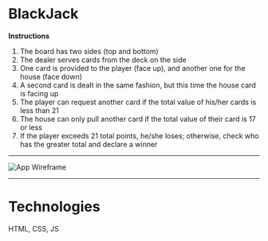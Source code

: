 # BlackJack
__Instructions__

1. The board has two sides (top and bottom)
2. The dealer serves cards from the deck on the side
3. One card is provided to the player (face up), and another one for the house (face down)
4. A second card is dealt in the same fashion, but this time the house card is facing up
5. The player can request another card if the total value of his/her cards is less than 21
6. The house can only pull another card if the total value of their card is 17 or less
7. If the player exceeds 21 total points, he/she loses; otherwise, check who has the greater total and declare a winner

---

![App Wireframe](https://i.imgur.com/ULbTvLP.png)

---

# Technologies

HTML, CSS, JS